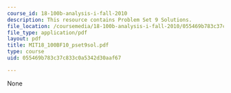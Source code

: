 ```yaml
---
course_id: 18-100b-analysis-i-fall-2010
description: This resource contains Problem Set 9 Solutions.
file_location: /coursemedia/18-100b-analysis-i-fall-2010/055469b783c37c833c0a5342d30aaf67_MIT18_100BF10_pset9sol.pdf
file_type: application/pdf
layout: pdf
title: MIT18_100BF10_pset9sol.pdf
type: course
uid: 055469b783c37c833c0a5342d30aaf67

---
```

None